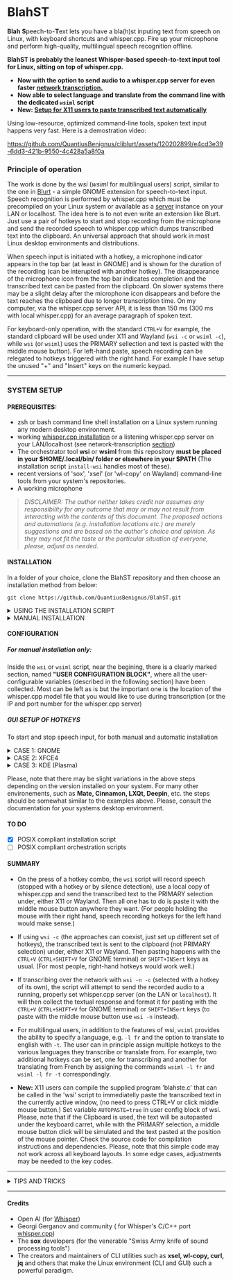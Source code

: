 # BlahST
**Blah** **S**peech-to-**T**ext lets you have a bla(h)st inputing text from speech on Linux, with keyboard shortcuts and whisper.cpp. Fire up your microphone and perform high-quality, multilingual speech recognition offline.

**BlahST is probably the leanest Whisper-based speech-to-text input tool for Linux, sitting on top of whisper.cpp.** 

- **Now with the option to send audio to a whisper.cpp server for even faster [network transcription.](./API_TRANSCRIBE.md)**
- **Now able to select language and translate from the command line with the dedicated `wsiml` script**
- **New: [Setup for X11 users to paste transcribed text automatically](https://github.com/QuantiusBenignus/BlahST#summary)**

Using low-resource, optimized command-line tools, spoken text input happens very fast. Here is a demostration video:

https://github.com/QuantiusBenignus/cliblurt/assets/120202899/e4cd3e39-6dd3-421b-9550-4c428a5a8f0a

### Principle of operation
The work is done by the *wsi* (*wsiml* for multilingual users) script, similar to the one in [Blurt](https://github.com/QuantiusBenignus/blurt/) - a simple GNOME extension for speech-to-text input.
Speech recognition is performed by whisper.cpp which must be precompiled on your Linux system or available as a [server](https://github.com/ggerganov/whisper.cpp/tree/master/examples/server) instance on your LAN or localhost.
The idea here is to not even write an extension like Blurt. Just use a pair of hotkeys to start and stop recording from the microphone and send the recorded speech to whisper.cpp which dumps transcribed text into the clipboard. An universal approach that should work in most Linux desktop environments and distributions.

When speech input is initiated with a hotkey, a microphone indicator appears in the top bar (at least in GNOME) and is shown for the duration of the recording (can be interupted with another hotkey).
The disappearance of the microphone icon from the top bar indicates completion and the transcribed text can be pasted from the clipboard. On slower systems there may be a slight delay after the microphone icon disappears and before the text reaches the clipboard due to longer transcription time. On my computer, via the whisper.cpp server API, it is less than 150 ms (300 ms with local whisper.cpp) for an average paragraph of spoken text.

For keyboard-only operation, with the standard `CTRL+V` for example, the standard clipboard will be used under X11 and Wayland (`wsi -c` or `wsiml -c`), while `wsi` (or `wsiml`) uses the PRIMARY sellection and text is pasted with the middle mouse button). For left-hand paste, speech recording can be relegated to hotkeys triggered with the right hand. For example I have setup the unused "+" and "Insert" keys on the numeric keypad. 

---

### SYSTEM SETUP

#### PREREQUISITES:
- zsh or bash command line shell installation on a Linux system running any modern desktop environment.   
- working [whisper.cpp installation](https://github.com/ggerganov/whisper.cpp) or a listening whisper.cpp server on your LAN/localhost (see network-transcription [section](./API_TRANSCRIBE.md))
- The orchestrator tool **wsi** or **wsiml** from this repository **must be placed in your $HOME/.local/bin/ folder or elsewhere in your $PATH** (The installation script `install-wsi` handles most of these).  
- recent versions of 'sox', 'xsel' (or 'wl-copy' on Wayland) command-line tools from your system's repositories.
-  A working microphone 
> *DISCLAIMER: The author neither takes credit nor assumes any responsibility for any outcome that may or may not result from interacting with the contents of this document. The proposed actions and automations (e.g. installation locations etc.) are merely suggestions and are based on the author's choice and opinion. As they may not fit the taste or the particular situation of everyone, please, adjust as needed.*

#### INSTALLATION
In a folder of your choice, clone the BlahST repository and then choose an installation method from below:

```
git clone https://github.com/QuantiusBenignus/BlahST.git
```

<details>
<summary>USING THE INSTALLATION SCRIPT</summary>
Run the script `install-wsi` from the folder of the cloned repository and follow the prompts. It will move the script and make it executable, create a link to whisper.cpp `main` executable, set the environment, set a default whisper.cpp model, check for dependencies and request their installation if missing, etc.
The installation script also handles setup for network transcription, but the IP and port for the whisper.cpp server must be set manually in `wsi` or `wsiml`
Run the script `wsi` or `wsiml` directly from the command line first to verify its proper operation. Later it will be invoked only with [hotkeys](https://github.com/QuantiusBenignus/BlahST/#gui-setup-of-hotkeys) for speed and convenience.
</details>
<details>
<summary>MANUAL INSTALLATION</summary>

*(Assuming whisper.cpp is installed and the "main" executable compiled with 'make' in the cloned whisper.cpp repo. See Prerequisites section)*
* Place the script **wsi** and/or **wsiml** in $HOME/.local/bin/
* Make it executable
  ```
  cd $HOME/.local/bin; chmod +x wsi
  ```
* Run once from the command line to let the script check for required dependencies
* If using local whisper.cpp, create a symbolic link (the code expects 'transcribe' in your $PATH) to the compiled "main" executable in the whisper.cpp directory.
  For example, create it in your `$HOME/.local/bin/` (part of your $PATH) with 
```
ln -s /full/path/to/whisper.cpp/main $HOME/.local/bin/transcribe
```
If transcribe is not in your $PATH, either edit the call to it in **wsi** to include the absolute path, or add its location to the $PATH variable. Otherwise the script will fail.
</details>
 
#### CONFIGURATION
##### For manual installation only:
Inside the `wsi` or `wsiml` script, near the begining, there is a clearly marked section, named **"USER CONFIGURATION BLOCK"**, where all the user-configurable variables (described in the following section) have been collected. 
Most can be left as is but the important one is the location of the whisper.cpp model file that you would like to use during transcription (or the IP and port number for the whisper.cpp server)

##### GUI SETUP OF HOTKEYS
To start and stop speech input, for both manual and automatic installation
<details>
<summary> CASE 1: GNOME</summary>

##### Hotkey to start recording of speech
* Open your GNOME system settings and find "Keyboard".
* Under "Keyboard shortcuts", "View and customize shortcuts"
* In the new window, scroll down to "Custom Shortcuts" and press it.
* Press "+" to add a new shortcut and give it a name: "Start Recording Speech"
* In the "Command" field type `/home/yourusername/.local/bin/wsi` for using the middle mouse button or change it to `.../wsi -c` for using the clipboard.
* (For users of the multi-lingual models, replace `wsi` above with `wsiml`)
* Then press "Set Shortcut" and select a (unused) key combination. For example CTRL+ALT+a
* Click Add and you are done. 

The orchestrator script has a silence detection filter in the call to sox (rec) and would stop recording (in the best case) on 2 seconds of silence.
In addition, if one does not want wait or has issues with the silence detection threshold:

##### Manual speech recording interuption
For those who want to be able to interupt the recording manually with a key combination, in the spirit of great hacks, we are going to use the system built-in features:
* Open your GNOME system settings and again, find "Keyboard".
* Under "Keyboard shortcuts", "View and customize shortcuts"
* In the new window, scroll down to "Custom Shortcuts" and press it.
* Press "+" to add a new shortcut and give it a name: "Interupt Speech Input!"
* In the "Command" field type `pkill --signal 2 rec`
* Then press "Set Shortcut" and select a (unused) key combination. For example CTRL+ALT+x
* Click Add and you are done.
  
That Simple.  Just make sure that the new key binding has not been set-up already for something else.
Now when the script is recording speech, it can be stopped with the new key combo and transcription will start immediatelly.
</details>

<details>
<summary> CASE 2: XFCE4</summary>
This is simalr to the GNOME setup above (for reference, see its more detailed instructions) 
  
* Open the Xfce4 Settings Manager.
* Navigate to Keyboard → Application Shortcuts.
* Click on the Add button to create a new shortcut.
* Enter the name of the shortcut and the command e.g. `/home/yourusername/.local/bin/wsi`  or `.../wsi -c` for using the clipboard.
* (For users of the multi-lingual models, replace `wsi` above with `wsiml`)
* Press the keys you wish to assign to the shortcut.
* Click OK to save the shortcut.
 The hotkey to stop speech recording should be done similarly with `pkill --signal 2 rec`.
</details>

<details>
<summary> 
CASE 3: KDE (Plasma)
</summary>
This is similar to the GNOME setup above (for reference, see its more detailed instructions)
  
* Open the System Settings application.
* Navigate to Shortcuts and then Custom Shortcuts.
* Click on Edit and then New to create a new group for your shortcuts if needed.
* Under the newly created group, click on New again and select Global Shortcut -> Command/URL.
* Give your new shortcut a name.
* Choose the desired shortcut key combination by clicking on the button next to "None" and pressing the keys you want to assign to the shortcut.
* In the Trigger tab, specify the command to be executed when the shortcut is triggered. e.g. `/home/yourusername/.local/bin/wsi` or `.../wsi -c`
* (For users of the multi-lingual models, replace `wsi` above with `wsiml`)
* Ensure that the Enabled checkbox is checked to activate the shortcut.
* Apply the changes by clicking Apply or OK.
The hotkey to stop speech recording should be done similarly with `pkill --signal 2 rec`. 
</details>

Please, note that there may be slight variations in the above steps depending on the version installed on your system.
For many other environements, such as **Mate, Cinnamon, LXQt, Deepin**, etc. the steps should be somewhat similar to the examples above.
Please, consult the documentation for your systems desktop environment.
#### TO DO
- [x] POSIX compliant installation script
- [ ] POSIX compliant orchestration scripts

#### SUMMARY
* On the press of a hotkey combo, the `wsi` script will record speech (stopped with a hotkey or by silence detection), use a local copy of whisper.cpp and send the transcribed text to the PRIMARY selection under, either X11 or Wayland.
Then all one has to do is paste it with the middle mouse button anywhere they want. (For people holding the mouse with their right hand, speech recording hotkeys for the left hand would make sense.) 

* If using `wsi -c` (the approaches can coexist, just set up different set of hotkeys), the transcribed text is sent to the clipboard (not PRIMARY selection) under, either X11 or Wayland.
Then pasting happens with the `CTRL+V` (`CTRL+SHIFT+V` for GNOME terminal) or `SHIFT+INSert` keys as usual. (For most people, right-hand hotkeys would work well.)

* If transcribing over the network with `wsi -n -c` (selected with a hotkey of its own), the script will attempt to send the recorded audio to a running, properly set whisper.cpp server (on the LAN or `localhost`).
  It will then collect the textual response and format it for pasting with the `CTRL+V` (`CTRL+SHIFT+V` for GNOME terminal) or `SHIFT+INSert` keys (to paste with the middle mouse button use `wsi -n` instead).
  
* For multilingual users, in addition to the features of wsi, `wsiml` provides the ability to specify a language, e.g. `-l fr` and the option to translate to english with `-t`. The user can in principle assign multiple hotkeys to the various languages they transcribe or translate from. For example, two additional hotkeys can be set, one for transcribing and another for translating from French by assigning the commands `wsiml -l fr` and `wsiml -l fr -t` correspondingly.

* **New:** X11 users can compile the supplied program 'blahste.c' that can be called in the 'wsi' script to immediatelly paste the transcribed text in the currently active window, (no need to press CTRL+V or click middle mouse button.) Set variable `AUTOPASTE=true` in user config block of wsi. 
Please, note that if the Clipboard is used, the text will be autopasted under the keyboard carret, while with the PRIMARY selection, a middle mouse button click will be simulated and the text pasted at the position of the mouse pointer.
Check the source code for compilation instructions and dependencies. Please, note that this simple code may not work across all keyboard layouts. In some edge cases, adjustments may be needed to the key codes.

---

<details>
  <summary>TIPS AND TRICKS</summary>
Sox is recording in wav format at 16k rate, the only currently accepted by whisper.cpp. This is done in **wsi** with this command:
`rec -t wav $ramf rate 16k silence 1 0.1 3% 1 2.0 6% `
It will attempt to stop on silence of 2s with signal level threshold of 6%. A very noisy environment will prevent the detection of silence and the recording (of noise) will continue. This is a problem and a remedy that may not work in all cases is to adjust the duration and silence threshold in the sox filter in the `wsi` script. Of course, one can use the manual interuption method if preferred.

We can't raise the threshold arbitrarily because, if one consistently lowers their voice (fadeout) at the end of speech, it may get cut off if the threshold is high. Lower it in that case to a few %.    
It is best to try to make the speech distinguishable from noise by amplitude (speak clearly, close to the microphone), while minimizing external noise (sheltered location of the microphone, noise canceling hardware etc.)
With good speech signal level, the threshold can then be more effective, since SNR (speech-to-noise ratio:-) is effectively increased. 

After the speech is captured, it will be passed to `transcribe` (whisper.cpp) for speech recognition. This will happen faster than real time (especially with a fast CPU or if your whisper.cpp installation uses CUDA). One can adjust the number of processing threads used by adding  `-t n` to the command line parameters of transcribe (please, see whisper.cpp documentation). 
The script will then parse the text to remove non-speech artifacts, format it and send it to the PRIMARY selection (clipboard) using either X11 or Wayland tools. 

In principle, whisper (whisper.cpp) **is multilingual** and with the correct model file, this application will output UTF-8 text transcribed in the correct language. The `wsiml` script is dedicated to multi-lingual use and with it the user is able to choose the language for speech input (using the `-l LC` flag where LC is the language code) and can also translate the speech in the chosen input language to English with the `-t` flag. The user can assign multiple hotkeys to the various languages that they want to transcribe or translate from. For example, two additional hotkeys can be set, one for transcribing and another for translating from French by assigning the commands `wsiml -l fr` and `wsiml -l fr -t` correspondingly.

##### Temporary directory and files
Speech-to-text transcription is memory- and CPU-intensive task and fast storage for read and write access can only help. That is why **wsi** stores temporary and resource files in memory, for speed and to reduce SSD/HDD "grinding": `TEMPD='/dev/shm'`. 
This mount point of type "tmpfs" is created in RAM (let's assume that you have enough, say, at least 8GB) and is made available by the kernel for user-space applications. When the computer is shut down it is automatically wiped out, which is fine since we do not need the intermediate files.
In fact, for some types of applications (looking at you Electron), it would be beneficial (IMHO) to have the systemwide /tmp mount point also kept in RAM. Moving /tmp to RAM may speed up application startup a bit. A welcome speedup for any Electron app. In its simplest form, this transition is easy, just run:

`echo "tmpfs /tmp tmpfs rw,nosuid,nodev" | sudo tee -a /etc/fstab`
and then restart your Linux computer.
For the aforementioned reasons, especially if HDD is the main storage media, one can also move the ASR model files needed by whisper.cpp in the same location (/dev/shm). These are large files, that can be transferred to this location at the start of a terminal session (or at system startup). This can be done using your `.profile` file by placing something like this in it: 
```
([ -f /dev/shm/ggml-base.en.bin ] || cp /path/to/your/local/whisper.cpp/models/ggml* /dev/shm/)
```
</details>

---

#### Credits
* Open AI (for [Whisper](https://github.com/openai/whisper))
* Georgi Gerganov and community ( for Whisper's C/C++ port [whisper.cpp](https://github.com/ggerganov/whisper.cpp))
* The **sox** developers (for the venerable "Swiss Army knife of sound processing tools")
* The creators and maintainers of CLI utilities such as **xsel, wl-copy, curl, jq** and others that make the Linux environment (CLI and GUI) such a powerful paradigm.
